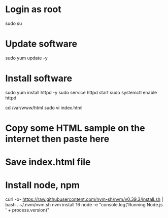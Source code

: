 # Login as root
sudo su

# Update software
sudo yum update -y

# Install software
sudo yum install httpd -y
sudo service httpd start
sudo systemctl enable httpd

cd /var/www/html
sudo vi index.html
# Copy some HTML sample on the internet then paste here
# Save index.html file


# Install node, npm
curl -o- https://raw.githubusercontent.com/nvm-sh/nvm/v0.39.3/install.sh | bash
. ~/.nvm/nvm.sh
nvm install 16
node -e "console.log('Running Node.js ' + process.version)"